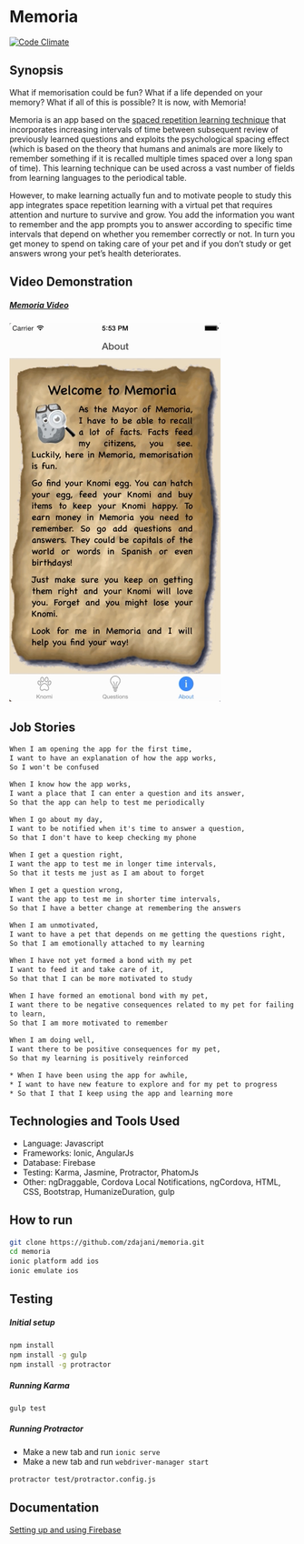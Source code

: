 # Memoria
[![Code Climate](https://codeclimate.com/github/zdajani/memoria/badges/gpa.svg)](https://codeclimate.com/github/zdajani/memoria)

## Synopsis

What if memorisation could be fun? What if a life depended on your memory? What if all of this is possible? It is now, with Memoria!

Memoria is an app based on the [spaced repetition learning technique](https://en.wikipedia.org/wiki/Spaced_repetition) that incorporates increasing intervals of time between subsequent review of previously learned questions and exploits the psychological spacing effect (which is based on the theory that humans and animals are more likely to remember something if it is recalled multiple times spaced over a long span of time). This learning technique can be used across a vast number of fields from learning languages to the periodical table. 

However, to make learning actually fun and to motivate people to study this app integrates space repetition learning with a virtual pet that requires attention and nurture to survive and grow. You add the information you want to remember and the app prompts you to answer according to specific time intervals that depend on whether you remember correctly or not. In turn you get money to spend on taking care of your pet and if you don’t study or get answers wrong your pet’s health deteriorates. 


## Video Demonstration
##### [Memoria Video](http://www.youtube.com/watch?v=KZX3_Tp1JrA)
[![Memoria](https://github.com/zdajani/memoria/blob/dev/public/Memoira.png)](http://www.youtube.com/watch?v=KZX3_Tp1JrA)


## Job Stories
```
When I am opening the app for the first time,
I want to have an explanation of how the app works,
So I won't be confused 
```

```
When I know how the app works,
I want a place that I can enter a question and its answer,
So that the app can help to test me periodically
```
```
When I go about my day,
I want to be notified when it's time to answer a question,
So that I don't have to keep checking my phone
```
```
When I get a question right,
I want the app to test me in longer time intervals,
So that it tests me just as I am about to forget 
```
```
When I get a question wrong,
I want the app to test me in shorter time intervals,
So that I have a better change at remembering the answers
```
```
When I am unmotivated,
I want to have a pet that depends on me getting the questions right,
So that I am emotionally attached to my learning
```
```
When I have not yet formed a bond with my pet
I want to feed it and take care of it,
So that that I can be more motivated to study
```
```
When I have formed an emotional bond with my pet,
I want there to be negative consequences related to my pet for failing to learn,
So that I am more motivated to remember
```
```
When I am doing well,
I want there to be positive consequences for my pet,
So that my learning is positively reinforced
```
```
* When I have been using the app for awhile,
* I want to have new feature to explore and for my pet to progress
* So that I that I keep using the app and learning more
```
## Technologies and Tools Used
- Language: Javascript
- Frameworks: Ionic, AngularJs
- Database: Firebase
- Testing: Karma, Jasmine, Protractor, PhatomJs
- Other: ngDraggable, Cordova Local Notifications, ngCordova, HTML, CSS, Bootstrap, HumanizeDuration, gulp

## How to run

```bash
git clone https://github.com/zdajani/memoria.git
cd memoria
ionic platform add ios
ionic emulate ios
```

## Testing

##### Initial setup

```bash
npm install
npm install -g gulp
npm install -g protractor
```

##### Running Karma

```bash
gulp test
```

##### Running Protractor

* Make a new tab and run `ionic serve`
* Make a new tab and run `webdriver-manager start`

```bash
protractor test/protractor.config.js
```

## Documentation

[Setting up and using Firebase](https://github.com/zdajani/memoria/wiki/Firebase)

